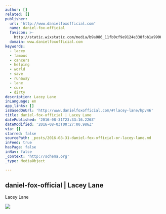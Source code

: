 ```yaml
---
author: []
related: []
publisher:
  url: 'http://www.danielfoxofficial.com'
  name: daniel-fox-official
  favicon: >-
    http://static.wixstatic.com/media/b9a086_11fb0cf9e9124e338fbb1a9990bc16f3.png/v1/fill/w_16%2Ch_16%2Clg_1/b9a086_11fb0cf9e9124e338fbb1a9990bc16f3.png
  domain: www.danielfoxofficial.com
keywords:
  - lacey
  - famous
  - cancers
  - helping
  - world
  - save
  - runaway
  - lane
  - cure
  - dirty
description: Lacey Lane
inLanguage: en
app_links: []
isBasedOnUrl: 'http://www.danielfoxofficial.com/#!lacey-lane/hpv46'
title: daniel-fox-official | Lacey Lane
datePublished: '2016-08-31T23:33:16.226Z'
dateModified: '2016-08-03T00:27:00.986Z'
via: {}
starred: false
sourcePath: _posts/2016-08-31-daniel-fox-official-or-lacey-lane.md
inFeed: true
hasPage: false
inNav: false
_context: 'http://schema.org'
_type: MediaObject

---
```

<article style=""><h1>daniel-fox-official | Lacey Lane</h1><p>Lacey Lane</p><img src="https://static.wixstatic.com/media/b9a086_11fb0cf9e9124e338fbb1a9990bc16f3.png" /></article>